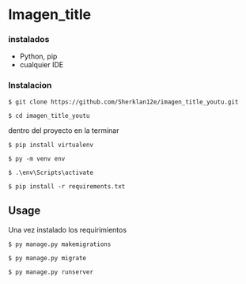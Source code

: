 # Imagen_title


### instalados


* Python, pip
* cualquier IDE

### Instalacion
```
$ git clone https://github.com/Sherklan12e/imagen_title_youtu.git
```
```
$ cd imagen_title_youtu
```

dentro del proyecto en la terminar

```
$ pip install virtualenv
```
```
$ py -m venv env
```
```
$ .\env\Scripts\activate
```
```
$ pip install -r requirements.txt 
```

## Usage

Una vez instalado los requirimientos

```
$ py manage.py makemigrations
```
```
$ py manage.py migrate
```

```
$ py manage.py runserver
```
